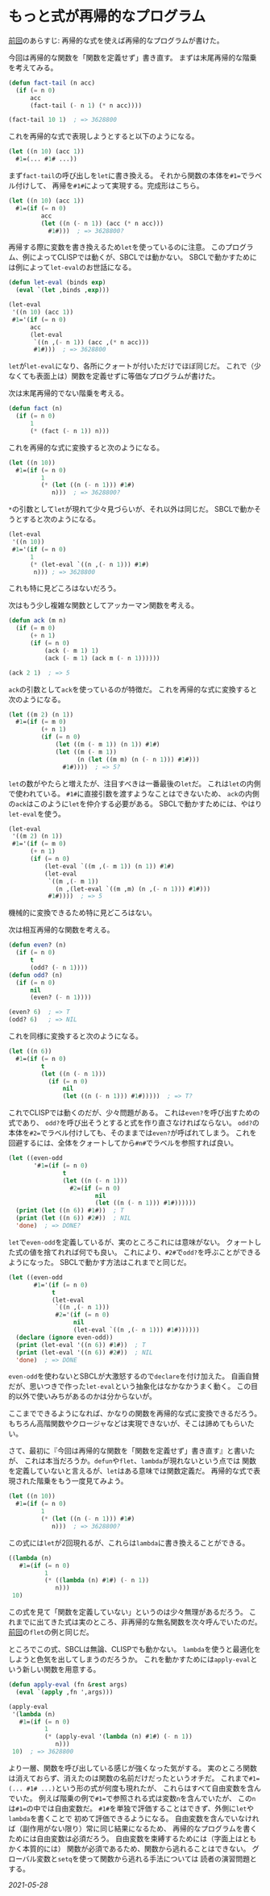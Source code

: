 # もっと式が再帰的なプログラム

[前回](/2021/recursion.md)のあらすじ:
再帰的な式を使えば再帰的なプログラムが書けた。

今回は再帰的な関数を「関数を定義せず」書き直す。
まずは末尾再帰的な階乗を考えてみる。

```lisp
(defun fact-tail (n acc)
  (if (= n 0)
      acc
      (fact-tail (- n 1) (* n acc))))

(fact-tail 10 1)  ; => 3628800
```

これを再帰的な式で表現しようとすると以下のようになる。

```lisp
(let ((n 10) (acc 1))
  #1=(... #1# ...))
```

まず`fact-tail`の呼び出しを`let`に書き換える。
それから関数の本体を`#1=`でラベル付けして、
再帰を`#1#`によって実現する。完成形はこちら。

```lisp
(let ((n 10) (acc 1))
  #1=(if (= n 0)
         acc
         (let ((n (- n 1)) (acc (* n acc)))
           #1#)))  ; => 3628800?
```

再帰する際に変数を書き換えるため`let`を使っているのに注意。
このプログラム、例によってCLISPでは動くが、SBCLでは動かない。
SBCLで動かすためには例によって`let-eval`のお世話になる。

```lisp
(defun let-eval (binds exp)
  (eval `(let ,binds ,exp)))

(let-eval
 '((n 10) (acc 1))
 #1='(if (= n 0)
      acc
      (let-eval
       `((n ,(- n 1)) (acc ,(* n acc)))
       #1#)))  ; => 3628800
```

`let`が`let-eval`になり、各所にクォートが付いただけでほぼ同じだ。
これで（少なくても表面上は）関数を定義せずに等価なプログラムが書けた。

次は末尾再帰的でない階乗を考える。

```lisp
(defun fact (n)
  (if (= n 0)
      1
      (* (fact (- n 1)) n)))
```

これを再帰的な式に変換すると次のようになる。

```lisp
(let ((n 10))
  #1=(if (= n 0)
         1
         (* (let ((n (- n 1))) #1#)
            n)))  ; => 3628800?
```

`*`の引数として`let`が現れて少々見づらいが、それ以外は同じだ。
SBCLで動かそうとすると次のようになる。

```lisp
(let-eval
 '((n 10))
 #1='(if (= n 0)
      1
      (* (let-eval `((n ,(- n 1))) #1#)
       n))) ; => 3628800
```

これも特に見どころはないだろう。

次はもう少し複雑な関数としてアッカーマン関数を考える。

```lisp
(defun ack (m n)
  (if (= m 0)
      (+ n 1)
      (if (= n 0)
          (ack (- m 1) 1)
          (ack (- m 1) (ack m (- n 1))))))

(ack 2 1)  ; => 5
```

`ack`の引数として`ack`を使っているのが特徴だ。
これを再帰的な式に変換すると次のようになる。

```lisp
(let ((m 2) (n 1))
  #1=(if (= m 0)
         (+ n 1)
         (if (= n 0)
             (let ((m (- m 1)) (n 1)) #1#)
             (let ((m (- m 1))
                   (n (let ((m m) (n (- n 1))) #1#)))
               #1#))))  ; => 5?
```

`let`の数がやたらと増えたが、注目すべきは一番最後の`let`だ。
これは`let`の内側で使われている。
`#1#`に直接引数を渡すようなことはできないため、
`ack`の内側の`ack`はこのように`let`を仲介する必要がある。
SBCLで動かすためには、やはり`let-eval`を使う。

```lisp
(let-eval
 '((m 2) (n 1))
 #1='(if (= m 0)
      (+ n 1)
      (if (= n 0)
          (let-eval `((m ,(- m 1)) (n 1)) #1#)
          (let-eval
           `((m ,(- m 1))
             (n ,(let-eval `((m ,m) (n ,(- n 1))) #1#)))
           #1#))))  ; => 5
```

機械的に変換できるため特に見どころはない。

次は相互再帰的な関数を考える。

```lisp
(defun even? (n)
  (if (= n 0)
      t
      (odd? (- n 1))))
(defun odd? (n)
  (if (= n 0)
      nil
      (even? (- n 1))))

(even? 6)  ; => T
(odd? 6)   ; => NIL
```

これを同様に変換すると次のようになる。

```lisp
(let ((n 6))
  #1=(if (= n 0)
         t
         (let ((n (- n 1)))
           (if (= n 0)
               nil
               (let ((n (- n 1))) #1#)))))  ; => T?
```

これでCLISPでは動くのだが、少々問題がある。
これは`even?`を呼び出すための式であり、
`odd?`を呼び出そうとすると式を作り直さなければならない。
`odd?`の本体を`#2=`でラベル付けしても、そのままでは`even?`が呼ばれてしまう。
これを回避するには、全体をクォートしてから`#n#`でラベルを参照すれば良い。

```lisp
(let ((even-odd
       '#1=(if (= n 0)
               t
               (let ((n (- n 1)))
                 #2=(if (= n 0)
                        nil
                        (let ((n (- n 1))) #1#))))))
  (print (let ((n 6)) #1#))  ; T
  (print (let ((n 6)) #2#))  ; NIL
  'done)  ; => DONE?
```

`let`で`even-odd`を定義しているが、実のところこれには意味がない。
クォートした式の値を捨てれれば何でも良い。
これにより、`#2#`で`odd?`を呼ぶことができるようになった。
SBCLで動かす方法はこれまでと同じだ。

```lisp
(let ((even-odd
       #1='(if (= n 0)
            t
            (let-eval
             `((n ,(- n 1)))
             #2='(if (= n 0)
                  nil
                  (let-eval `((n ,(- n 1))) #1#))))))
  (declare (ignore even-odd))
  (print (let-eval '((n 6)) #1#))  ; T
  (print (let-eval '((n 6)) #2#))  ; NIL
  'done)  ; => DONE
```

`even-odd`を使わないとSBCLが大激怒するので`declare`を付け加えた。
自画自賛だが、思いつきで作った`let-eval`という抽象化はなかなかうまく動く。
この目的以外で使いみちがあるのかは分からないが。

ここまでできるようになれば、かなりの関数を再帰的な式に変換できるだろう。
もちろん高階関数やクロージャなどは実現できないが、そこは諦めてもらいたい。

さて、最初に『今回は再帰的な関数を「関数を定義せず」書き直す』と書いたが、
これは本当だろうか。`defun`や`flet`、`lambda`が現れないという点では
関数を定義していないと言えるが、`let`はある意味では関数定義だ。
再帰的な式で表現された階乗をもう一度見てみよう。

```lisp
(let ((n 10))
  #1=(if (= n 0)
         1
         (* (let ((n (- n 1))) #1#)
            n)))  ; => 3628800?
```

この式には`let`が2回現れるが、これらは`lambda`に書き換えることができる。

```lisp
((lambda (n)
   #1=(if (= n 0)
          1
          (* ((lambda (n) #1#) (- n 1))
             n)))
 10)
```

この式を見て「関数を定義していない」というのは少々無理があるだろう。
これまでに出てきた式は実のところ、非再帰的な無名関数を次々呼んでいたのだ。
[前回](/2021/recursion.md)の`flet`の例と同じだ。

ところでこの式、SBCLは無論、CLISPでも動かない。
`lambda`を使うと最適化をしようと色気を出してしまうのだろうか。
これを動かすためには`apply-eval`という新しい関数を用意する。

```lisp
(defun apply-eval (fn &rest args)
  (eval `(apply ,fn ',args)))

(apply-eval
 '(lambda (n)
   #1=(if (= n 0)
          1
          (* (apply-eval '(lambda (n) #1#) (- n 1))
             n)))
 10)  ; => 3628800
```

より一層、関数を呼び出している感じが強くなった気がする。
実のところ関数は消えておらず、消えたのは関数の名前だけだったというオチだ。
これまで`#1=(... #1# ...)`という形の式が何度も現れたが、
これらはすべて自由変数を含んでいた。
例えば階乗の例で`#1=`で参照される式は変数`n`を含んでいたが、
この`n`は`#1=`の中では自由変数だ。
`#1#`を単独で評価することはできず、外側に`let`や`lambda`を書くことで
初めて評価できるようになる。
自由変数を含んでいなければ（副作用がない限り）常に同じ結果になるため、
再帰的なプログラムを書くためには自由変数は必須だろう。
自由変数を束縛するためには（字面上はともかく本質的には）
関数が必須であるため、関数から逃れることはできない。
グローバル変数と`setq`を使って関数から逃れる手法については
読者の演習問題とする。

*2021-05-28*
